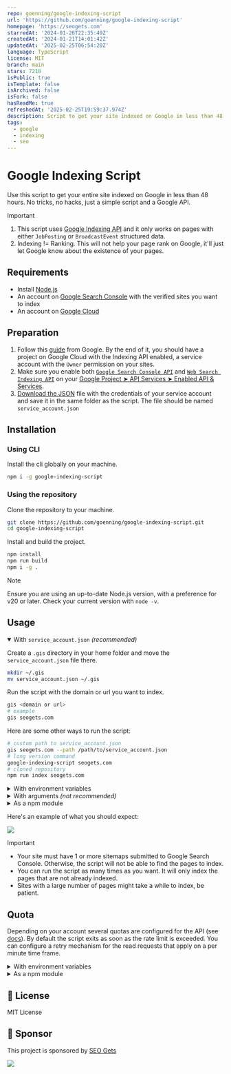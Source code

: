 ```yaml
---
repo: goenning/google-indexing-script
url: 'https://github.com/goenning/google-indexing-script'
homepage: 'https://seogets.com'
starredAt: '2024-01-26T22:35:49Z'
createdAt: '2024-01-21T14:01:42Z'
updatedAt: '2025-02-25T06:54:20Z'
language: TypeScript
license: MIT
branch: main
stars: 7210
isPublic: true
isTemplate: false
isArchived: false
isFork: false
hasReadMe: true
refreshedAt: '2025-02-25T19:59:37.974Z'
description: Script to get your site indexed on Google in less than 48 hours
tags:
  - google
  - indexing
  - seo
---
```


# Google Indexing Script

Use this script to get your entire site indexed on Google in less than 48 hours. No tricks, no hacks, just a simple script and a Google API.

> [!IMPORTANT]
>
> 1. This script uses [Google Indexing API](https://developers.google.com/search/apis/indexing-api/v3/quickstart) and it only works on pages with either `JobPosting` or `BroadcastEvent` structured data.
> 2. Indexing != Ranking. This will not help your page rank on Google, it'll just let Google know about the existence of your pages.

## Requirements

- Install [Node.js](https://nodejs.org/en/download)
- An account on [Google Search Console](https://search.google.com/search-console/about) with the verified sites you want to index
- An account on [Google Cloud](https://console.cloud.google.com/)

## Preparation

1. Follow this [guide](https://developers.google.com/search/apis/indexing-api/v3/prereqs) from Google. By the end of it, you should have a project on Google Cloud with the Indexing API enabled, a service account with the `Owner` permission on your sites.
2. Make sure you enable both [`Google Search Console API`](https://console.cloud.google.com/apis/api/searchconsole.googleapis.com) and [`Web Search Indexing API`](https://console.cloud.google.com/apis/api/indexing.googleapis.com) on your [Google Project ➤ API Services ➤ Enabled API & Services](https://console.cloud.google.com/apis/dashboard).
3. [Download the JSON](https://github.com/goenning/google-indexing-script/issues/2) file with the credentials of your service account and save it in the same folder as the script. The file should be named `service_account.json`

## Installation

### Using CLI

Install the cli globally on your machine.

```bash
npm i -g google-indexing-script
```

### Using the repository

Clone the repository to your machine.

```bash
git clone https://github.com/goenning/google-indexing-script.git
cd google-indexing-script
```

Install and build the project.

```bash
npm install
npm run build
npm i -g .
```

> [!NOTE]
> Ensure you are using an up-to-date Node.js version, with a preference for v20 or later. Check your current version with `node -v`.

## Usage

<details open>
<summary>With <code>service_account.json</code> <i>(recommended)</i></summary>

Create a `.gis` directory in your home folder and move the `service_account.json` file there.

```bash
mkdir ~/.gis
mv service_account.json ~/.gis
```

Run the script with the domain or url you want to index.

```bash
gis <domain or url>
# example
gis seogets.com
```

Here are some other ways to run the script:

```bash
# custom path to service_account.json
gis seogets.com --path /path/to/service_account.json
# long version command
google-indexing-script seogets.com
# cloned repository
npm run index seogets.com
```

</details>

<details>
<summary>With environment variables</summary>

Open `service_account.json` and copy the `client_email` and `private_key` values.

Run the script with the domain or url you want to index.

```bash
GIS_CLIENT_EMAIL=your-client-email GIS_PRIVATE_KEY=your-private-key gis seogets.com
```

</details>

<details>
<summary>With arguments <i>(not recommended)</i></summary>

Open `service_account.json` and copy the `client_email` and `private_key` values.

Once you have the values, run the script with the domain or url you want to index, the client email and the private key.

```bash
gis seogets.com --client-email your-client-email --private-key your-private-key
```

</details>

<details>
<summary>As a npm module</summary>

You can also use the script as a [npm module](https://www.npmjs.com/package/google-indexing-script) in your own project.

```bash
npm i google-indexing-script
```

```javascript
import { index } from "google-indexing-script";
import serviceAccount from "./service_account.json";

index("seogets.com", {
  client_email: serviceAccount.client_email,
  private_key: serviceAccount.private_key,
})
  .then(console.log)
  .catch(console.error);
```

Read the [API documentation](https://jsdocs.io/package/google-indexing-script) for more details.

</details>

Here's an example of what you should expect:

![](./output.png)

> [!IMPORTANT]
>
> - Your site must have 1 or more sitemaps submitted to Google Search Console. Otherwise, the script will not be able to find the pages to index.
> - You can run the script as many times as you want. It will only index the pages that are not already indexed.
> - Sites with a large number of pages might take a while to index, be patient.

## Quota

Depending on your account several quotas are configured for the API (see [docs](https://developers.google.com/search/apis/indexing-api/v3/quota-pricing#quota)). By default the script exits as soon as the rate limit is exceeded. You can configure a retry mechanism for the read requests that apply on a per minute time frame.

<details>
<summary>With environment variables</summary>

```bash
export GIS_QUOTA_RPM_RETRY=true
```

</details>

<details>
<summary>As a npm module</summary>

```javascript
import { index } from 'google-indexing-script'
import serviceAccount from './service_account.json'

index('seogets.com', {
  client_email: serviceAccount.client_email,
  private_key: serviceAccount.private_key
  quota: {
    rpmRetry: true
  }
})
  .then(console.log)
  .catch(console.error)
```

</details>

## 📄 License

MIT License

## 💖 Sponsor

This project is sponsored by [SEO Gets](https://seogets.com)

![](https://seogets.com/og.png)
